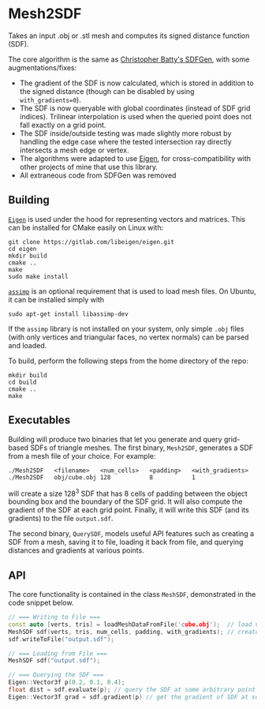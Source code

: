 # Mesh2SDF
Takes an input .obj or .stl mesh and computes its signed distance function (SDF).

The core algorithm is the same as [Christopher Batty's SDFGen](https://github.com/christopherbatty/SDFGen), with some augmentations/fixes:
- The gradient of the SDF is now calculated, which is stored in addition to the signed distance (though can be disabled by using `with_gradients=0`).
- The SDF is now queryable with global coordinates (instead of SDF grid indices). Trilinear interpolation is used when the queried point does not fall exactly on a grid point.
- The SDF inside/outside testing was made slightly more robust by handling the edge case where the tested intersection ray directly intersects a mesh edge or vertex.
- The algorithms were adapted to use [Eigen](https://eigen.tuxfamily.org/index.php?title=Main_Page), for cross-compatibility with other projects of mine that use this library.
- All extraneous code from SDFGen was removed


## Building
[`Eigen`](https://eigen.tuxfamily.org/index.php?title=Main_Page) is used under the hood for representing vectors and matrices. This can be installed for CMake easily on Linux with:
```
git clone https://gitlab.com/libeigen/eigen.git
cd eigen
mkdir build
cmake ..
make
sudo make install
```

[`assimp`](https://github.com/assimp/assimp) is an optional requirement that is used to load mesh files. On Ubuntu, it can be installed simply with
```
sudo apt-get install libassimp-dev
```
If the `assimp` library is not installed on your system, only simple `.obj` files (with only vertices and triangular faces, no vertex normals) can be parsed and loaded.

To build, perform the following steps from the home directory of the repo:
```
mkdir build
cd build
cmake ..
make
```
## Executables
Building will produce two binaries that let you generate and query grid-based SDFs of triangle meshes.
The first binary, `Mesh2SDF`, generates a SDF from a mesh file of your choice. For example:
```
./Mesh2SDF   <filename>   <num_cells>   <padding>   <with_gradients>
./Mesh2SDF   obj/cube.obj 128           8           1
```
will create a size 128<sup>3</sup> SDF that has 8 cells of padding between the object bounding box and the boundary of the SDF grid. It will also compute the gradient of the SDF at each grid point. Finally, it will write this SDF (and its gradients) to the file `output.sdf`.

The second binary, `QuerySDF`, models useful API features such as creating a SDF from a mesh, saving it to file, loading it back from file, and querying distances and gradients at various points.

## API
The core functionality is contained in the class `MeshSDF`, demonstrated in the code snippet below.
```C++
// === Writing to File ===
const auto [verts, tris] = loadMeshDataFromFile('cube.obj');  // load vertices and triangles from mesh file
MeshSDF sdf(verts, tris, num_cells, padding, with_gradients); // create SDF from mesh data
sdf.writeToFile("output.sdf");

// === Loading from File ===
MeshSDF sdf("output.sdf");

// === Querying the SDF ===
Eigen::Vector3f p(0.2, 0.1, 0.4);
float dist = sdf.evaluate(p); // query the SDF at some arbitrary point - will do trilinear interpolation
Eigen::Vector3f grad = sdf.gradient(p) // get the gradient of SDF at some arbitrary - will do trilinear interpolation
```
